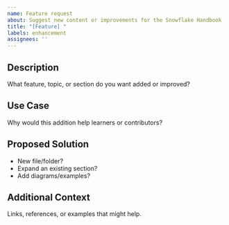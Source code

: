 ```yaml
---
name: Feature request
about: Suggest new content or improvements for the Snowflake Handbook
title: "[Feature] "
labels: enhancement
assignees: ''
---
```


## Description
What feature, topic, or section do you want added or improved?

## Use Case
Why would this addition help learners or contributors?

## Proposed Solution
- New file/folder?
- Expand an existing section?
- Add diagrams/examples?

## Additional Context
Links, references, or examples that might help.
